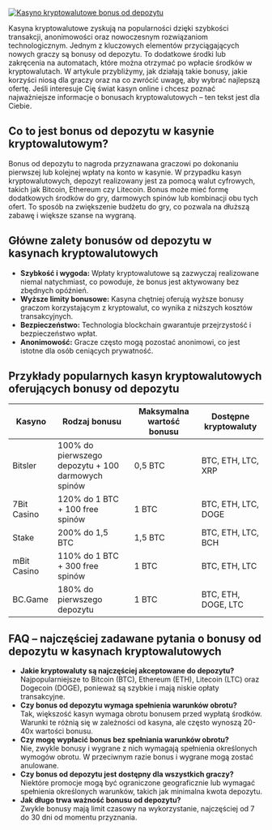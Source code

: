 [![Kasyno kryptowalutowe bonus od depozytu](https://123-caf.pages.dev/gitsignup.png)](https://vrmoo.ru/Bt82HjjY)

<p>Kasyna kryptowalutowe zyskują na popularności dzięki szybkości transakcji, anonimowości oraz nowoczesnym rozwiązaniom technologicznym. Jednym z kluczowych elementów przyciągających nowych graczy są bonusy od depozytu. To dodatkowe środki lub zakręcenia na automatach, które można otrzymać po wpłacie środków w kryptowalutach. W artykule przybliżymy, jak działają takie bonusy, jakie korzyści niosą dla graczy oraz na co zwrócić uwagę, aby wybrać najlepszą ofertę. Jeśli interesuje Cię świat kasyn online i chcesz poznać najważniejsze informacje o bonusach kryptowalutowych – ten tekst jest dla Ciebie.</p>  <h2>Co to jest bonus od depozytu w kasynie kryptowalutowym?</h2> <p>Bonus od depozytu to nagroda przyznawana graczowi po dokonaniu pierwszej lub kolejnej wpłaty na konto w kasynie. W przypadku kasyn kryptowalutowych, depozyt realizowany jest za pomocą walut cyfrowych, takich jak Bitcoin, Ethereum czy Litecoin. Bonus może mieć formę dodatkowych środków do gry, darmowych spinów lub kombinacji obu tych ofert. To sposób na zwiększenie budżetu do gry, co pozwala na dłuższą zabawę i większe szanse na wygraną.</p>  <h2>Główne zalety bonusów od depozytu w kasynach kryptowalutowych</h2> <ul> <li><strong>Szybkość i wygoda:</strong> Wpłaty kryptowalutowe są zazwyczaj realizowane niemal natychmiast, co powoduje, że bonus jest aktywowany bez zbędnych opóźnień.</li> <li><strong>Wyższe limity bonusowe:</strong> Kasyna chętniej oferują wyższe bonusy graczom korzystającym z kryptowalut, co wynika z niższych kosztów transakcyjnych.</li> <li><strong>Bezpieczeństwo:</strong> Technologia blockchain gwarantuje przejrzystość i bezpieczeństwo wpłat.</li> <li><strong>Anonimowość:</strong> Gracze często mogą pozostać anonimowi, co jest istotne dla osób ceniących prywatność.</li> </ul>  <h2>Przykłady popularnych kasyn kryptowalutowych oferujących bonusy od depozytu</h2> <table> <thead> <tr> <th>Kasyno</th> <th>Rodzaj bonusu</th> <th>Maksymalna wartość bonusu</th> <th>Dostępne kryptowaluty</th> </tr> </thead> <tbody> <tr> <td>Bitsler</td> <td>100% do pierwszego depozytu + 100 darmowych spinów</td> <td>0,5 BTC</td> <td>BTC, ETH, LTC, XRP</td> </tr> <tr> <td>7Bit Casino</td> <td>120% do 1 BTC + 100 free spinów</td> <td>1 BTC</td> <td>BTC, ETH, LTC, DOGE</td> </tr> <tr> <td>Stake</td> <td>200% do 1,5 BTC</td> <td>1,5 BTC</td> <td>BTC, ETH, LTC, BCH</td> </tr> <tr> <td>mBit Casino</td> <td>110% do 1 BTC + 300 free spinów</td> <td>1 BTC</td> <td>BTC, ETH, LTC</td> </tr> <tr> <td>BC.Game</td> <td>180% do pierwszego depozytu</td> <td>1 BTC</td> <td>BTC, ETH, DOGE, LTC</td> </tr> </tbody> </table>  <h2>FAQ – najczęściej zadawane pytania o bonusy od depozytu w kasynach kryptowalutowych</h2> <ul> <li><strong>Jakie kryptowaluty są najczęściej akceptowane do depozytu?</strong><br>Najpopularniejsze to Bitcoin (BTC), Ethereum (ETH), Litecoin (LTC) oraz Dogecoin (DOGE), ponieważ są szybkie i mają niskie opłaty transakcyjne.</li>  <li><strong>Czy bonus od depozytu wymaga spełnienia warunków obrotu?</strong><br>Tak, większość kasyn wymaga obrotu bonusem przed wypłatą środków. Warunki te różnią się w zależności od kasyna, ale często wynoszą 20-40x wartości bonusu.</li>  <li><strong>Czy mogę wypłacić bonus bez spełniania warunków obrotu?</strong><br>Nie, zwykle bonusy i wygrane z nich wymagają spełnienia określonych wymogów obrotu. W przeciwnym razie bonus i wygrane mogą zostać anulowane.</li>  <li><strong>Czy bonus od depozytu jest dostępny dla wszystkich graczy?</strong><br>Niektóre promocje mogą być ograniczone geograficznie lub wymagać spełnienia określonych warunków, takich jak minimalna kwota depozytu.</li>  <li><strong>Jak długo trwa ważność bonusu od depozytu?</strong><br>Zwykle bonusy mają limit czasowy na wykorzystanie, najczęściej od 7 do 30 dni od momentu przyznania.</li> </ul>